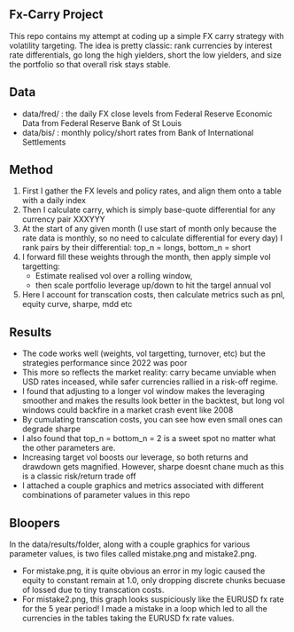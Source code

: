 Fx-Carry Project
----
This repo contains my attempt at coding up a simple FX carry strategy with volatility targeting. The idea is pretty classic: rank currencies by interest rate differentials, go long the high yielders, short the low yielders, and size the portfolio so that overall risk stays stable.

Data
----
- data/fred/ : the daily FX close levels from Federal Reserve Economic Data from Federal Reserve Bank of St Louis
- data/bis/ : monthly policy/short rates from Bank of International Settlements

Method
----
1) First I gather the FX levels and policy rates, and align them onto a table with a daily index
2) Then I calculate carry, which is simply base-quote differential for any currency pair XXXYYY
3) At the start of any given month (I use start of month only because the rate data is monthly, so no need to calculate differential for every day) I rank pairs by their differential: top_n = longs, bottom_n = short
4) I forward fill these weights through the month, then apply simple vol targetting:
   - Estimate realised vol over a rolling window,
   - then scale portfolio leverage up/down to hit the targel annual vol
6) Here I account for transcation costs, then calculate metrics such as pnl, equity curve, sharpe, mdd etc

Results
----
- The code works well (weights, vol targetting, turnover, etc) but the strategies performance since 2022 was poor
- This more so reflects the market reality: carry became unviable when USD rates inceased, while safer currencies rallied in a risk-off regime.
- I found that adjusting to a longer vol window makes the leveraging smoother and makes the results look better in the backtest, but long vol windows could backfire in a market crash event like 2008
- By cumulating transcation costs, you can see how even small ones can degrade sharpe
- I also found that top_n = bottom_n = 2 is a sweet spot no matter what the other parameters are.
- Increasing target vol boosts our leverage, so both returns and drawdown gets magnified. However, sharpe doesnt chane much as this is a classic risk/return trade off
- I attached a couple graphics and metrics associated with different combinations of parameter values in this repo

Bloopers
----
In the data/results/folder, along with a couple graphics for various parameter values, is two files called mistake.png and mistake2.png. 
- For mistake.png, it is quite obvious an error in my logic caused the equity to constant remain at 1.0, only dropping discrete chunks becuase of lossed due to tiny transcation costs.
- For mistake2.png, this graph looks suspiciously like the EURUSD fx rate for the 5 year period! I made a mistake in a loop which led to all the currencies in the tables taking the EURUSD fx rate values.





